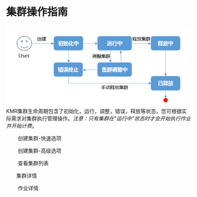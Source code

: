 # 集群操作指南

![集群操作](./images/jqcz.png)
　　KMR集群生命周期包含了初始化，运行，调整，错误，释放等状态，您可根据实际需求对集群执行管理操作。*注意：只有集群在“运行中”状态时才会开始执行作业并开始计费*。
  
 　　 创建集群-快速选项
  
 　　 创建集群-高级选项
  
 　　 查看集群列表
  
  　　集群详情
  
 　　 作业详情
  
